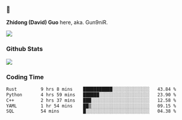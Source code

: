 ### 👋 

**Zhidong (David) Guo** here, aka. Gun9niR.

![](https://komarev.com/ghpvc/?username=Gun9niR&label=Total+Views)

### Github Stats

<img src="https://github-readme-stats.vercel.app/api?username=Gun9niR&count_private=true&show_icons=true&theme=vue-dark&hide_title=true">

### Coding Time

<!--START_SECTION:waka-->

```txt
Rust         9 hrs 8 mins    ███████████░░░░░░░░░░░░░░   43.84 %
Python       4 hrs 59 mins   ██████░░░░░░░░░░░░░░░░░░░   23.90 %
C++          2 hrs 37 mins   ███░░░░░░░░░░░░░░░░░░░░░░   12.58 %
YAML         1 hr 54 mins    ██▒░░░░░░░░░░░░░░░░░░░░░░   09.15 %
SQL          54 mins         █░░░░░░░░░░░░░░░░░░░░░░░░   04.38 %
```

<!--END_SECTION:waka-->
